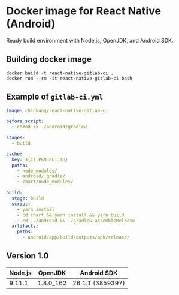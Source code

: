 # Docker image for React Native (Android)
Ready build environment with Node.js, OpenJDK, and Android SDK.

## Building docker image
```
docker build -t react-native-gitlab-ci .
docker run --rm -it react-native-gitlab-ci bash
```

## Example of `gitlab-ci.yml`
```yaml
image: chinkang/react-native-gitlab-ci

before_script:
  - chmod +x ./android/gradlew

stages:
  - build

cache:
  key: ${CI_PROJECT_ID}
  paths:
    - node_modules/
    - android/.gradle/
    - chart/node_modules/

build:
  stage: build
  script:
    - yarn install
    - cd chart && yarn install && yarn build
    - cd ../android && ./gradlew assembleRelease
  artifacts:
    paths:
      - android/app/build/outputs/apk/release/

```

## Version 1.0
| Node.js  | OpenJDK     | Android SDK      |
|----------|-------------|------------------|
| 9.11.1   | 1.8.0_162   | 26.1.1 (3859397) |
